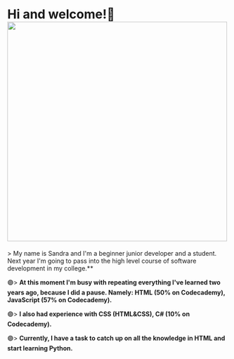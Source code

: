 <h1>Hi and welcome!🌙<img src = "https://raw.githubusercontent.com/gist/KartSriv/3ec0038fbd26cdac8573382dc1cc857e/raw/b62b85e17ba62459c4c2f37e3d6314407d576f9f/nyancat.gif" width="500"></h1>
> My name is Sandra and I'm a beginner junior developer and a student. Next year I'm going to pass into the high level course of software development in my college.**

🟣> **At this moment I'm busy with repeating everything I've learned two years ago, because I did a pause. Namely: HTML (50% on Codecademy), JavaScript (57% on Codecademy).** 

🟣> **I also had experience with CSS (HTML&CSS), C# (10% on Codecademy).**

🟣> **Currently, I have a task to catch up on all the knowledge in HTML and start learning Python.**

<!--https://raw.githubusercontent.com/gist/KartSriv/3ec0038fbd26cdac8573382dc1cc857e/raw/b62b85e17ba62459c4c2f37e3d6314407d576f9f/nyancat.gif-->

